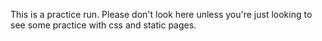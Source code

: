 This is a practice run. Please don't look here unless you're just looking to see some practice with css and static pages.
